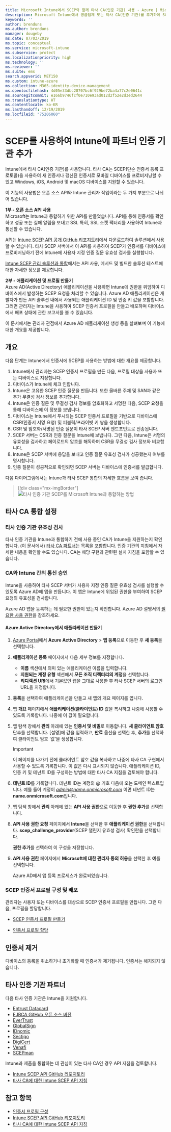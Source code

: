 ```yaml
---
title: Microsoft Intune에서 SCEP와 함께 타사 CA(인증 기관) 사용 - Azure | Microsoft Docs
description: Microsoft Intune에서 공급업체 또는 타사 CA(인증 기관)를 추가하여 SCEP 프로토콜을 통해 모바일 디바이스에 인증서를 발급할 수 있습니다. 이 개요에서 Azure AD(Active Directory) 애플리케이션은 Microsoft Intune에 인증서 유효성 검사 권한을 부여합니다. 그런 다음, SCEP 서버 설정에서 AAD 애플리케이션의 애플리케이션 ID, 인증 키 및 테넌트 ID를 사용하여 인증서를 발급합니다.
keywords: ''
author: brenduns
ms.author: brenduns
manager: dougeby
ms.date: 07/03/2019
ms.topic: conceptual
ms.service: microsoft-intune
ms.subservice: protect
ms.localizationpriority: high
ms.technology: ''
ms.reviewer: ''
ms.suite: ems
search.appverid: MET150
ms.custom: intune-azure
ms.collection: M365-identity-device-management
ms.openlocfilehash: 4d05e33dbc28707bc6f929be72ba4a77c2e0641c
ms.sourcegitcommit: e166b9746fcf0e710e93ad012d2f52e2d3ed2644
ms.translationtype: HT
ms.contentlocale: ko-KR
ms.lasthandoff: 12/19/2019
ms.locfileid: "75206060"
---
```

# <a name="add-partner-certification-authority-in-intune-using-scep"></a>SCEP를 사용하여 Intune에 파트너 인증 기관 추가

Intune에서 타사 CA(인증 기관)를 사용합니다. 타사 CA는 SCEP(단순 인증서 등록 프로토콜)을 사용하여 새 인증서나 갱신된 인증서로 모바일 디바이스를 프로비저닝할 수 있고 Windows, iOS, Android 및 macOS 디바이스를 지원할 수 있습니다.

이 기능의 사용법은 오픈 소스 API와 Intune 관리자 작업이라는 두 가지 부분으로 나뉘어 있습니다.

**1부 - 오픈 소스 API 사용**  
Microsoft는 Intune과 통합하기 위한 API를 만들었습니다. API를 통해 인증서를 확인하고 성공 또는 실패 알림을 보내고 SSL 특히, SSL 소켓 팩터리를 사용하여 Intune과 통신할 수 있습니다.

API는 [Intune SCEP API 공개 GitHub 리포지토리](https://github.com/Microsoft/Intune-Resource-Access/tree/develop/src/CsrValidation)에서 다운로드하여 솔루션에서 사용할 수 있습니다. 타사 SCEP 서버에서 이 API를 사용하여 SCEP가 인증서를 디바이스에 프로비저닝하기 전에 Intune에 사용자 지정 인증 질문 유효성 검사를 실행합니다.

[Intune SCEP 관리 솔루션과 통합](scep-libraries-apis.md)에서는 API 사용, 메서드 및 빌드한 솔루션 테스트에 대한 자세한 정보를 제공합니다.

**2부 - 애플리케이션 및 프로필 만들기**  
Azure AD(Active Directory) 애플리케이션을 사용하면 Intune에 권한을 위임하여 디바이스에서 발생하는 SCEP 요청을 처리할 수 있습니다. Azure AD 애플리케이션은 개발자가 만든 API 솔루션 내에서 사용되는 애플리케이션 ID 및 인증 키 값을 포함합니다. 그러면 관리자는 Intune을 사용하여 SCEP 인증서 프로필을 만들고 배포하며 디바이스에서 배포 상태에 관한 보고서를 볼 수 있습니다.

이 문서에서는 관리자 관점에서 Azure AD 애플리케이션 생성 등을 살펴보며 이 기능에 대한 개요를 제공합니다.

## <a name="overview"></a>개요

다음 단계는 Intune에서 인증서에 SCEP를 사용하는 방법에 대한 개요를 제공합니다.

1. Intune에서 관리자는 SCEP 인증서 프로필을 만든 다음, 프로필 대상을 사용자 또는 디바이스로 지정합니다.
2. 디바이스가 Intune에 체크 인합니다.
3. Intune은 고유한 SCEP 인증 질문을 만듭니다. 또한 올바른 주체 및 SAN과 같은 추가 무결성 검사 정보를 추가합니다.
4. Intune은 인증 질문 및 무결성 검사 정보를 암호화하고 서명한 다음, SCEP 요청을 통해 디바이스에 이 정보를 보냅니다.
5. 디바이스는 Intune에서 푸시되는 SCEP 인증서 프로필을 기반으로 디바이스에 CSR(인증서 서명 요청) 및 퍼블릭/프라이빗 키 쌍을 생성합니다.
6. CSR 및 암호화/서명된 인증 질문이 타사 SCEP 서버 엔드포인트로 전송됩니다.
7. SCEP 서버는 CSR과 인증 질문을 Intune에 보냅니다. 그런 다음, Intune은 서명의 유효성을 검사하고 페이로드의 암호를 해독하며 CSR을 무결성 검사 정보와 비교합니다.
8. Intune은 SCEP 서버에 응답을 보내고 인증 질문 유효성 검사가 성공했는지 여부를 명시합니다.  
9. 인증 질문이 성공적으로 확인되면 SCEP 서버는 디바이스에 인증서를 발급합니다.

다음 다이어그램에서는 Intune과 타사 SCEP 통합의 자세한 흐름을 보여 줍니다.

> [!div class="mx-imgBorder"]
> ![타사 인증 기관 SCEP를 Microsoft Intune과 통합하는 방법](./media/certificate-authority-add-scep-overview/scep-certificate-vendor-integration.png)

## <a name="set-up-third-party-ca-integration"></a>타사 CA 통합 설정

### <a name="validate-third-party-certification-authority"></a>타사 인증 기관 유효성 검사

타사 인증 기관을 Intune과 통합하기 전에 사용 중인 CA가 Intune을 지원하는지 확인합니다. (이 문서에서) [타사 CA 파트너](#third-party-certification-authority-partners)는 목록을 포함합니다. 인증 기관의 지침에서 자세한 내용을 확인할 수도 있습니다. CA는 해당 구현과 관련된 설치 지침을 포함할 수 있습니다.

### <a name="authorize-communication-between-ca-and-intune"></a>CA와 Intune 간의 통신 승인

Intune을 사용하여 타사 SCEP 서버가 사용자 지정 인증 질문 유효성 검사를 실행할 수 있도록 Azure AD에 앱을 만듭니다. 이 앱은 Intune에 위임된 권한을 부여하여 SCEP 요청의 유효성을 검사합니다.

Azure AD 앱을 등록하는 데 필요한 권한이 있는지 확인합니다. Azure AD 설명서의 [필요한 사용 권한](https://docs.microsoft.com/azure/azure-resource-manager/resource-group-create-service-principal-portal#required-permissions)을 참조하세요.

#### <a name="create-an-application-in-azure-active-directory"></a>Azure Active Directory에서 애플리케이션 만들기  

1. [Azure Portal](https://portal.azure.com)에서 **Azure Active Directory** > **앱 등록**으로 이동한 후 **새 등록**을 선택합니다.  

2. **애플리케이션 등록** 페이지에서 다음 세부 정보를 지정합니다.  
   - **이름** 섹션에서 의미 있는 애플리케이션 이름을 입력합니다.  
   - **지원되는 계정 유형** 섹션에서 **모든 조직 디렉터리의 계정**을 선택합니다.  
   - **리디렉션 URI**에서 기본값인 웹을 그대로 사용한 후 타사 SCEP 서버의 로그인 URL을 지정합니다.  

3. **등록**을 선택하여 애플리케이션을 만들고 새 앱의 개요 페이지를 엽니다.  

4. 앱 **개요** 페이지에서 **애플리케이션(클라이언트) ID** 값을 복사하고 나중에 사용할 수 있도록 기록합니다. 나중에 이 값이 필요합니다.  

5. 앱 탐색 창에서 **관리** 아래에 있는 **인증서 및 비밀**로 이동합니다. **새 클라이언트 암호** 단추를 선택합니다. [설명]에 값을 입력하고, **만료** 옵션을 선택한 후, **추가**를 선택하여 클라이언트 암호 ‘값’을 생성합니다.  
   > [!IMPORTANT]  
   > 이 페이지를 나가기 전에 클라이언트 암호 값을 복사하고 나중에 타사 CA 구현에서 사용할 수 있도록 기록합니다. 이 값은 다시 표시되지 않습니다. 애플리케이션 ID, 인증 키 및 테넌트 ID를 구성하는 방법에 대한 타사 CA 지침을 검토해야 합니다.  

6. **테넌트 ID**를 기록합니다. 테넌트 ID는 계정의 @ 기호 다음에 오는 도메인 텍스트입니다. 예를 들어 계정이 *admin@name.onmicrosoft.com* 이면 테넌트 ID는 **name.onmicrosoft.com**입니다.  

7. 앱 탐색 창에서 **관리** 아래에 있는 **API 사용 권한**으로 이동한 후 **권한 추가**를 선택합니다.  

8. **API 사용 권한 요청** 페이지에서 **Intune**을 선택한 후 **애플리케이션 권한**을 선택합니다. **scep_challenge_provider**(SCEP 챌린지 유효성 검사) 확인란을 선택합니다.  

   **권한 추가**를 선택하여 이 구성을 저장합니다.  

9. **API 사용 권한** 페이지에서 **Microsoft에 대한 관리자 동의 허용**을 선택한 후 **예**를 선택합니다.  
   
   Azure AD에서 앱 등록 프로세스가 완료되었습니다.





### <a name="configure-and-deploy-a-scep-certificate-profile"></a>SCEP 인증서 프로필 구성 및 배포
관리자는 사용자 또는 디바이스를 대상으로 SCEP 인증서 프로필을 만듭니다. 그런 다음, 프로필을 할당합니다.

- [SCEP 인증서 프로필 만들기](certificates-profile-scep.md#create-a-scep-certificate-profile)

- [인증서 프로필 할당](certificates-profile-scep.md#assign-the-certificate-profile)

## <a name="removing-certificates"></a>인증서 제거

디바이스의 등록을 취소하거나 초기화할 때 인증서가 제거됩니다. 인증서는 해지되지 않습니다.

## <a name="third-party-certification-authority-partners"></a>타사 인증 기관 파트너
다음 타사 인증 기관은 Intune을 지원합니다.

- [Entrust Datacard](https://go.entrustdatacard.com/pki/intune/)
- [EJBCA GitHub 오픈 소스 버전](https://github.com/agerbergt/intune-ejbca-connector)
- [EverTrust](https://evertrust.fr/en/products/)
- [GlobalSign](https://downloads.globalsign.com/acton/attachment/2674/f-6903f60b-9111-432d-b283-77823cc65500/1/-/-/-/-/globalsign-aeg-microsoft-intune-integration-guide.pdf)
- [IDnomic](https://www.idnomic.com/)
- [Sectigo](https://sectigo.com/products)
- [DigiCert](https://knowledge.digicert.com/tutorials/microsoft-intune.html)
- [Venafi](https://www.venafi.com/platform/enterprise-mobility)
- [SCEPman](https://azuremarketplace.microsoft.com/marketplace/apps/gluckkanja.scepman)

Intune과 제품을 통합하는 데 관심이 있는 타사 CA인 경우 API 지침을 검토합니다.

- [Intune SCEP API GitHub 리포지토리](https://github.com/Microsoft/Intune-Resource-Access/tree/develop/src/CsrValidation)
- [타사 CA에 대한 Intune SCEP API 지침](scep-libraries-apis.md)

## <a name="see-also"></a>참고 항목

- [인증서 프로필 구성](certificates-scep-configure.md)
- [Intune SCEP API GitHub 리포지토리](https://github.com/Microsoft/Intune-Resource-Access/tree/develop/src/CsrValidation)
- [타사 CA에 대한 Intune SCEP API 지침](scep-libraries-apis.md)
